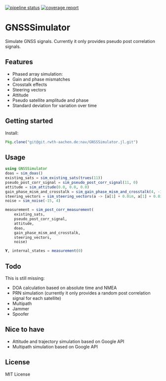 [![pipeline status](https://git.rwth-aachen.de/nav/GNSSSimulator.jl/badges/master/pipeline.svg)](https://git.rwth-aachen.de/nav/GNSSSimulator.jl/commits/master)
[![coverage report](https://git.rwth-aachen.de/nav/GNSSSimulator.jl/badges/master/coverage.svg)](https://git.rwth-aachen.de/nav/GNSSSimulator.jl/commits/master)
# GNSSSimulator
Simulate GNSS signals. Currently it only provides pseudo post correlation signals.

## Features

 * Phased array simulation:
  * Gain and phase mismatches
  * Crosstalk effects
  * Steering vectors
  * Attitude
 * Pseudo satellite amplitude and phase
 * Standard deviation for variation over time

## Getting started

Install:
```julia
Pkg.clone("git@git.rwth-aachen.de:nav/GNSSSimulator.jl.git")
```

## Usage

```julia
using GNSSSimulator
doas = sim_doas()
existing_sats = sim_existing_sats(trues(11))
pseudo_post_corr_signal = sim_pseudo_post_corr_signal(11, 0)
attitude = sim_attitude(0.0, 0.0, 0.0)
gain_phase_mism_and_crosstalk = sim_gain_phase_mism_and_crosstalk(4, -15)
steering_vectors = sim_steering_vectors(a -> [a[1] + 0.0im, a[1] + 0.0im, a[2] + 0.0im, a[3] + 0.0im])
noise = sim_noise(-15, 4)

measurement = sim_post_corr_measurement(
    existing_sats,
    pseudo_post_corr_signal,
    attitude,
    doas,
    gain_phase_mism_and_crosstalk,
    steering_vectors,
    noise)

𝐘, internal_states = measurement(0)
```

## Todo

This is still missing:

* DOA calculation based on absolute time and NMEA
* PRN simulation (currently it only provides a random post correlation signal for each satellite)
* Multipath
* Jammer
* Spoofer

## Nice to have

* Attitude and trajectory simulation based on Google API
* Multipath simulation based on Google API

## License

MIT License
